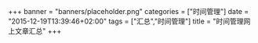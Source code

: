 +++
banner = "banners/placeholder.png"
categories = ["时间管理"]
date = "2015-12-19T13:39:46+02:00"
tags = ["汇总","时间管理"]
title = "时间管理网上文章汇总"
+++

    
